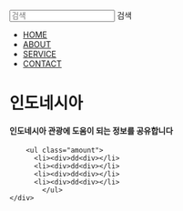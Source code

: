 <html lang="ko">
<head>
  <link href="https://fonts.googleapis.com/css2?family=Noto+Sans+KR:wght@300;400&display=swap" rel="stylesheet">
  <link rel="stylesheet" type="text/css" href="style.css">
</head>
<body>
  <div class="wrap">
    <div class="intro_bg">
      <div class="header">
        <div class="searchArea">
          <form>
            <input type="search" placeholder="검색">
            <span>검색</span>
          </form>
        </div>
        <ul class="nav">
          <li><a href="#">HOME</a></li>
          <li><a href="#">ABOUT</a></li>
          <li><a href="#">SERVICE</a></li>
          <li><a href="#">CONTACT</a></li>  
        </ul>
      </div>
      <div class="intro_text">
      <h1> 인도네시아</h1>
      <h4> 인도네시아 관광에 도움이 되는 정보를 공유합니다</h4>
        
        <ul class="amount"> 
          <li><div>dd<div></li>
          <li><div>dd<div></li>
          <li><div>dd<div></li>
          <li><div>dd<div></li>  
            </ul>
    </div>
   </div>
</body>
</html>
